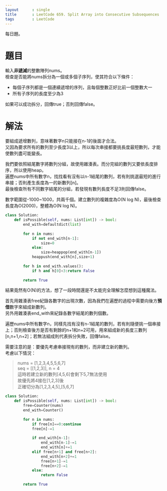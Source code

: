 ```yaml
--- 
layout      : single
title       : LeetCode 659. Split Array into Consecutive Subsequences
tags        : LeetCode
---
```

每日題。

# 題目
輸入**非遞減**的整數陣列nums。  
檢查是否能將nums拆分為一個或多個子序列，使其符合以下條件：  
- 每個子序列都是一個連續遞增的序列，且每個整數正好比前一個整數大一  
- 所有子序列的長度至少為3  

如果可以成功拆分，回傳true；否則回傳false。  

# 解法
要組成遞增數列，意味著數字n只能接在n-1的後面才合法。  
又因為要求所有的數列至少長度3以上，所以每次串接都要挑長度最短數列，才能使數列盡可能變長。  

我們要依照結尾數字將數列分組，故使用雜湊表。而分完組的數列又要依長度排序，所以使用heap。  
遍歷nums中所有數字n，找找看有沒有以n-1結尾的數列，若有則挑選最短的進行串接；否則產生長度為一的新數列[n]。  
最後檢查所有不同數字結尾的分組，若發現有數列長度不足3則回傳false。  

數字範圍從-1000\~1000，共兩千個。建立數列的複雜度為O(N log N)，最後檢查長度為O(2000)，整體為O(N log N)。  

```python
class Solution:
    def isPossible(self, nums: List[int]) -> bool:
        end_with=defaultdict(list)
        
        for n in nums:
            if not end_with[n-1]:
                size=0
            else:
                size=heappop(end_with[n-1])
            heappush(end_with[n],size+1)
            
        for h in end_with.values():
            if h and h[0]<3:return False
            
        return True
```

結果竟然有O(N)的方法，想了一段時間還是不太能完全理解怎麼想到這種魔法。  

首先用雜湊表free紀錄各數字的出現次數，因為我們在遍歷的過程中需要向後方**預借**數字來組成新數列。  
另外用雜湊表end_with來紀錄各數字結尾的數列個數。  

遍歷nums中所有數字n，同樣先找有沒有n-1結尾的數列，若有則隨便挑一個串接上；否則檢查後方是否有剩餘的n+1和n+2可用，用來組成新的長度三數列[n,n+1,n+2]；若無法組成則代表拆分失敗，回傳false。  

需要注意的是：要優先考慮串接現有的數列，而非建立新的數列。  
考慮以下情況：  
> nums = [1,2,3,4,5,5,6,7]  
> seq = [[1,2,3]], n = 4  
> 這時若建立新的數列[4,5,6]會剩下5,7無法使用  
> 故優先將4接在[1,2,3]後  
> 正確切分為[1,2,3,4,5],[5,6,7]  

```python
class Solution:
    def isPossible(self, nums: List[int]) -> bool:
        free=Counter(nums)
        end_with=Counter()
        
        for n in nums:
            if free[n]==0:continue
            free[n]-=1
            
            if end_with[n-1]:
                end_with[n-1]-=1
                end_with[n]+=1
            elif free[n+1] and free[n+2]:
                end_with[n+2]+=1
                free[n+1]-=1
                free[n+2]-=1
            else:
                return False
            
        return True        
```